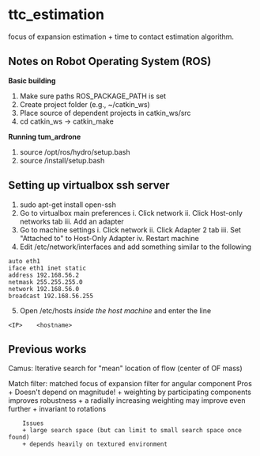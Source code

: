 ttc_estimation
====================
focus of expansion estimation + time to contact estimation algorithm.


Notes on Robot Operating System (ROS) 
-------------------------------------
**Basic building**

1. Make sure paths ROS_PACKAGE_PATH is set
2. Create project folder (e.g., ~/catkin_ws)
3. Place source of dependent projects in catkin_ws/src
4. cd catkin_ws -> catkin_make

**Running tum_ardrone**

1. source /opt/ros/hydro/setup.bash
2. source <tum-ardrone-workspace>/install/setup.bash


Setting up virtualbox ssh server
--------------------------------

1. sudo apt-get install open-ssh
2. Go to virtualbox main preferences
    i. Click network
    ii. Click Host-only networks tab
    iii. Add an adapter
3. Go to machine settings
    i. Click network
    ii. Click Adapter 2 tab
    iii. Set "Attached to" to Host-Only Adapter
    iv. Restart machine
4. Edit /etc/network/interfaces and add something similar to the following
```
auto eth1
iface eth1 inet static
address 192.168.56.2
netmask 255.255.255.0
network 192.168.56.0
broadcast 192.168.56.255
```
5. Open /etc/hosts _inside the host machine_ and enter the line
```
<IP>    <hostname>
```


Previous works
--------------

Camus: Iterative search for "mean" location of flow (center of OF mass)

Match filter: matched focus of expansion filter for angular component
        Pros
        + Doesn't depend on magnitude!
        + weighting by participating components improves robustness
        + a radially increasing weighting may improve even further
        + invariant to rotations

        Issues
        + large search space (but can limit to small search space once found)
        + depends heavily on textured environment
